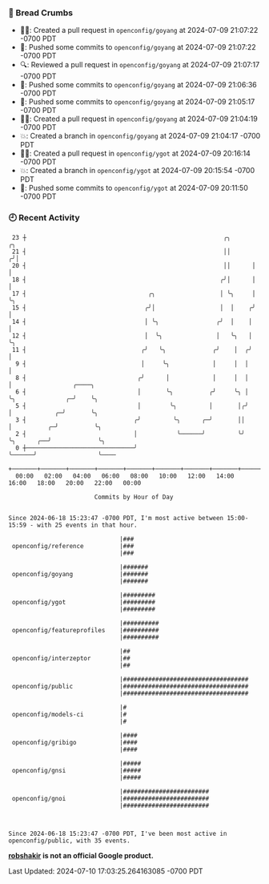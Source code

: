 ### 🍞 Bread Crumbs

 * ✍🏼: Created a pull request in `openconfig/goyang` at 2024-07-09 21:07:22 -0700 PDT
 * 🚢: Pushed some commits to `openconfig/goyang` at 2024-07-09 21:07:22 -0700 PDT
 * 🔍: Reviewed a pull request in  `openconfig/goyang` at 2024-07-09 21:07:17 -0700 PDT
 * 🚢: Pushed some commits to `openconfig/goyang` at 2024-07-09 21:06:36 -0700 PDT
 * 🚢: Pushed some commits to `openconfig/goyang` at 2024-07-09 21:05:17 -0700 PDT
 * ✍🏼: Created a pull request in `openconfig/goyang` at 2024-07-09 21:04:19 -0700 PDT
 * 💥: Created a branch in `openconfig/goyang` at 2024-07-09 21:04:17 -0700 PDT
 * ✍🏼: Created a pull request in `openconfig/ygot` at 2024-07-09 20:16:14 -0700 PDT
 * 💥: Created a branch in `openconfig/ygot` at 2024-07-09 20:15:54 -0700 PDT
 * 🚢: Pushed some commits to `openconfig/ygot` at 2024-07-09 20:11:50 -0700 PDT

### 🕘 Recent Activity
```
 23 ┼                                                       ╭╮       ╭╮
 21 ┤                                                       ││      ╭╯│
 20 ┤                                                       ││      │ │
 18 ┤                                                      ╭╯│      │ │
 17 ┤                                  ╭╮                  │ ╰╮     │ ╰╮
 15 ┤                                 ╭╯│                  │  │    ╭╯  │
 14 ┤                                 │ ╰╮                ╭╯  │    │   │
 12 ┤                                 │  ╰╮               │   ╰╮   │   ╰╮
 11 ┤                                ╭╯   ╰╮             ╭╯    │  ╭╯    │
  9 ┤                                │     ╰╮            │     │  │     │
  8 ┤                               ╭╯      │            │     │  │     │                 ╭────╮
  6 ┤                               │       ╰╮          ╭╯     ╰╮ │     ╰╮              ╭─╯    ╰╮
  5 ┤                               │        ╰╮         │       │╭╯      │            ╭─╯       ╰╮
  3 ┤                              ╭╯         ╰╮      ╭─╯       ││       │          ╭─╯          ╰╮
  2 ┤                              │           ╰──────╯         ╰╯       ╰╮      ╭──╯             ╰╮
  0 ┼──────────────────────────────╯                                      ╰──────╯                 ╰────
    +───────+───────+───────+───────+───────+───────+───────+───────+───────+───────+───────+───────+────
  00:00   02:00   04:00   06:00   08:00   10:00   12:00   14:00   16:00   18:00   20:00   22:00   00:00   

						Commits by Hour of Day


Since 2024-06-18 15:23:47 -0700 PDT, I'm most active between 15:00-15:59 - with 25 events in that hour.

```



```
                               |###
 openconfig/reference          |###
                               |###

                               |#######
 openconfig/goyang             |#######
                               |#######

                               |#########
 openconfig/ygot               |#########
                               |#########

                               |##########
 openconfig/featureprofiles    |##########
                               |##########

                               |##
 openconfig/interzeptor        |##
                               |##

                               |###################################
 openconfig/public             |###################################
                               |###################################

                               |#
 openconfig/models-ci          |#
                               |#

                               |####
 openconfig/gribigo            |####
                               |####

                               |#####
 openconfig/gnsi               |#####
                               |#####

                               |########################
 openconfig/gnoi               |########################
                               |########################



Since 2024-06-18 15:23:47 -0700 PDT, I've been most active in openconfig/public, with 35 events.

```
**[robshakir](mailto:robjs@google.com) is not an official Google product.**  


Last Updated: 2024-07-10 17:03:25.264163085 -0700 PDT
